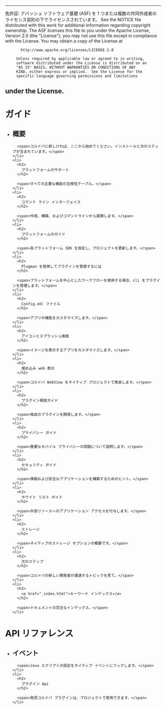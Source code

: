* * *

免許証: アパッシュ ソフトウェア基礎 (ASF) を 1 つまたは複数の共同作成者のライセンス契約の下でライセンスされています。 See the NOTICE file distributed with this work for additional information regarding copyright ownership. The ASF licenses this file to you under the Apache License, Version 2.0 (the "License"); you may not use this file except in compliance with the License. You may obtain a copy of the License at

           http://www.apache.org/licenses/LICENSE-2.0
    
         Unless required by applicable law or agreed to in writing,
         software distributed under the License is distributed on an
         "AS IS" BASIS, WITHOUT WARRANTIES OR CONDITIONS OF ANY
         KIND, either express or implied.  See the License for the
         specific language governing permissions and limitations
    

## under the License.

<div id="home">
  <h1>
    ガイド
  </h1>
  
  <ul>
    <li>
      <h2>
        概要
      </h2>
      
      <span>コルドバに新しければ、ここから始めてください。インストールと次のステップが含まれています。</span>
    </li>
    <li>
      <h2>
        プラットフォームのサポート
      </h2>
      
      <span>すべての主要な機能の互換性テーブル。</span>
    </li>
    <li>
      <h2>
        コマンド ライン インターフェイス
      </h2>
      
      <span>作成、構築、およびコマンドラインから展開します。</span>
    </li>
    <li>
      <h2>
        プラットフォームのガイド
      </h2>
      
      <span>各プラットフォーム SDK を設定し、プロジェクトを更新します。</span>
    </li>
    <li>
      <h2>
        Plugman を使用してプラグインを管理するには
      </h2>
      
      <span>プラットフォームを中心としたワークフローを使用する場合、cli をプラグインを管理します。</span>
    </li>
    <li>
      <h2>
        Config.xml ファイル
      </h2>
      
      <span>アプリの機能をカスタマイズします。</span>
    </li>
    <li>
      <h2>
        アイコンとスプラッシュ画面
      </h2>
      
      <span>イメージを表示するアプリをカスタマイズします。</span>
    </li>
    <li>
      <h2>
        埋め込み web 表示
      </h2>
      
      <span>コルドバ WebView をネイティブ プロジェクトで実装します。</span>
    </li>
    <li>
      <h2>
        プラグイン開発ガイド
      </h2>
      
      <span>独自のプラグインを開発します。</span>
    </li>
    <li>
      <h2>
        プライバシー ガイド
      </h2>
      
      <span>重要なモバイル プライバシーの問題について説明します。</span>
    </li>
    <li>
      <h2>
        セキュリティ ガイド
      </h2>
      
      <span>情報および安全なアプリケーションを構築するためのヒント。</span>
    </li>
    <li>
      <h2>
        ホワイト リスト ガイド
      </h2>
      
      <span>外部リソースへのアプリケーション アクセスを付与します。</span>
    </li>
    <li>
      <h2>
        ストレージ
      </h2>
      
      <span>ネイティブのストレージ オプションの概要です。</span>
    </li>
    <li>
      <h2>
        次のステップ
      </h2>
      
      <span>コルドバの新しい開発者が遭遇するトピックを見て。</span>
    </li>
    <li>
      <h2>
        <a href="_index.html">キーワード インデックス</a>
      </h2>
      
      <span>ドキュメントの完全なインデックス。</span>
    </li>
  </ul>
  
  <h1>
    API リファレンス
  </h1>
  
  <ul>
    <li>
      <h2>
        イベント
      </h2>
      
      <span>Java スクリプトの設定をネイティブ イベントにフックします。</span>
    </li>
    <li>
      <h2>
        プラグイン Api
      </h2>
      
      <span>発見コルドバ プラグインは、プロジェクトで使用できます。</span>
    </li>
  </ul>
</div>